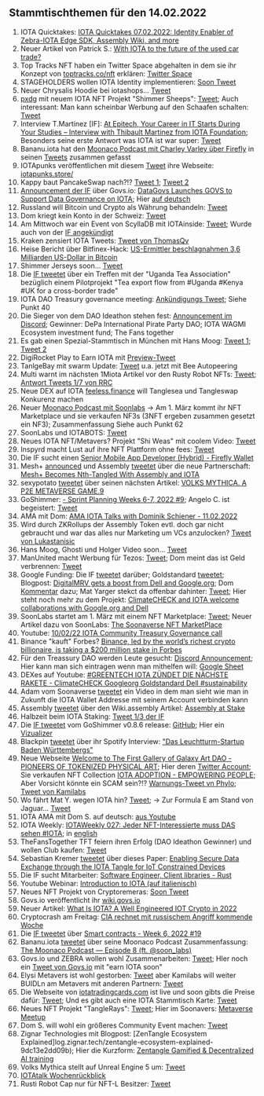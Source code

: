 ## Stammtischthemen für den 14.02.2022

1. IOTA Quicktakes: [IOTA Quicktakes 07.02.2022: Identity Enabler of Zebra-IOTA Edge SDK, Assembly Wiki, and more](https://www.youtube.com/watch?v=mwWZSquacLY)
2. Neuer Artikel von Patrick S.: [With IOTA to the future of the used car trade?](https://medium.com/@pa.schuetze/with-iota-to-the-future-of-the-used-car-trade-8cac1a8427bd)
3. Top Tracks NFT haben ein Twitter Space abgehalten in dem sie ihr Konzept von [toptracks.co/nft](https://www.toptracks.co/nft) erklären: [Twitter Space](https://twitter.com/ToptracksNFT/status/1490724903678586884?s=20&t=I-GX3mQaQarQsNDeEDd8DQ)
4. STAGEHOLDERS wollen IOTA Identity implementieren: [Soon Tweet](https://twitter.com/stageholders/status/1490955439831351296?s=20&t=I-GX3mQaQarQsNDeEDd8DQ)
5. Neuer Chrysalis Hoodie bei iotashops... [Tweet](https://twitter.com/iotashop/status/1491026647365025794?s=20&t=njbXrX-TYgGGnlfJ4p-WnA)
6. [pxdg](https://twitter.com/pxdg3) mit neuem IOTA NFT Projekt "Shimmer Sheeps": [Tweet](https://twitter.com/pxdg3/status/1491012214727536642?s=20&t=njbXrX-TYgGGnlfJ4p-WnA); Auch interessant: Man kann scheinbar Werbung auf den Schaafen schalten: [Tweet](https://twitter.com/pxdg3/status/1491397281417134080?s=20&t=DjzYA1brsz4EJcTeVelCsg)
7. Interview T.Martinez [IF]: [At Epitech, Your Career in IT Starts During Your Studies – Interview with Thibault Martinez from IOTA Foundation](https://www.epitech-it.be/news-events/at-epitech-your-career-in-it-starts-during-your-studies-interview-with-thibault-martinez-from-iota-foundation/); Besonders seine erste Antwort was IOTA ist war super: [Tweet](https://twitter.com/Vrom14286662/status/1491117832083734533?s=20&t=MQ0cJsJbWTSpXA1CIODKTw)
8. Bananu.iota hat den [Moonaco Podcast mit Charley Varley über Firefly](https://open.spotify.com/episode/08xuXSAbUGOUjIohhyTT6P?si=872a69a6c5eb418d&nd=1) in seinen [Tweets](https://twitter.com/CptBananu/status/1491139554346438656?s=20&t=MQ0cJsJbWTSpXA1CIODKTw) zusammen gefasst
9. IOTApunks veröffentlichen mit diesem [Tweet](https://twitter.com/IotaPunks_71/status/1491295528906530817) ihre Webseite: [iotapunks.store/](https://iotapunks.store/)
10. Kappy baut PancakeSwap nach?!? [Tweet 1](https://twitter.com/Rob_Daykin/status/1376121053441822724?s=20&t=MQ0cJsJbWTSpXA1CIODKTw); [Tweet 2](https://twitter.com/Rob_Daykin/status/1376192160480034817?s=20&t=MQ0cJsJbWTSpXA1CIODKTw)
11. [Announcement der IF](https://twitter.com/iota/status/1491091144113111043?s=20&t=MQ0cJsJbWTSpXA1CIODKTw) über Govs.io: [DataGovs Launches GOVS to Support Data Governance on IOTA](https://blog.iota.org/datagovs-launches-govs-to-support-data-governance-on-iota/); Hier [auf deutsch](https://iota-kurs.de/datagovs-fuehrt-govs-zur-unterstuetzung-auf-iota-ein/)
12. Russland will Bitcoin und Crypto als Währung behandeln: [Tweet](https://twitter.com/Blockworks_/status/1491313415557722117?s=20&t=MQ0cJsJbWTSpXA1CIODKTw)
13. Dom kriegt kein Konto in der Schweiz: [Tweet](https://twitter.com/DomSchiener/status/1491346058882199552?s=20&t=YaKTzTzXEUf2gRoq1L_3tQ)
14. Am Mittwoch war ein Event von ScyllaDB mit IOTAinside: [Tweet](https://twitter.com/ScyllaDB/status/1486006145114415111?s=20&t=DjzYA1brsz4EJcTeVelCsg); Wurde auch von der [IF angekündigt](https://twitter.com/iota/status/1491331072470433792?s=20&t=DjzYA1brsz4EJcTeVelCsg)
15. Kraken zensiert IOTA Tweets: [Tweet von ThomasQv](https://twitter.com/ThomasQvOG/status/1491214826441678850?s=20&t=YaKTzTzXEUf2gRoq1L_3tQ)
16. Heise Bericht über Bitfinex-Hack: [US-Ermittler beschlagnahmen 3,6 Milliarden US-Dollar in Bitcoin](https://www.heise.de/news/Milliarden-Fund-sechs-Jahre-nach-Bitfinex-Hack-6359890.html)
17. Shimmer Jerseys soon... [Tweet](https://twitter.com/DomSchiener/status/1491398587246575618?s=20&t=Rj27eJeMu6wmbIIHg9ut0w)
18. Die [IF tweetet](https://twitter.com/iota/status/1491381706573688846?s=20&t=DjzYA1brsz4EJcTeVelCsg) über ein Treffen mit der "Uganda Tea Association" bezüglich einem Pilotprojekt "Tea export flow from #Uganda #Kenya #UK for a cross-border trade"
19. IOTA DAO Treasury governance meeting: [Ankündigungs Tweet](https://twitter.com/PhyloIota/status/1491412641591750657?s=20&t=PFcRC3OD1IoeezcAHKLcqA); Siehe Punkt 40
20. Die Sieger von dem DAO Ideathon stehen fest: [Announcement im Discord](https://discordapp.com/channels/397872799483428865/903220971828289546/940985865142952017); Gewinner: DePa International Pirate Party DAO; IOTA WAGMI Ecosystem investment fund; The Fans together
21. Es gab einen Spezial-Stammtisch in München mit Hans Moog: [Tweet 1](https://twitter.com/Vrom14286662/status/1491521489044226048?s=20&t=PFcRC3OD1IoeezcAHKLcqA); [Tweet 2](https://twitter.com/Vrom14286662/status/1491520240253087755?s=20)
22. DigiRocket Play to Earn IOTA mit [Preview-Tweet](https://twitter.com/DigiMine_/status/1491471451643330564?s=20)
23. TanlgeBay mit swarm Update: [Tweet](https://twitter.com/tanglebay/status/1491529032256606208?s=20&t=PFcRC3OD1IoeezcAHKLcqA) u.a. jetzt mit Bee Autopeering
24. Multi warnt im nächsten 1Miota Artikel vor den Rusty Robot NFTs: [Tweet](https://twitter.com/multifolio/status/1491462312955416579?s=20); [Antwort Tweets 1/7 von RRC](https://twitter.com/RustyRobotCC/status/1491518410290835456?s=20)
25. Neue DEX auf IOTA [feeless.finance](https://feeless.finance/) will Tanglesea und Tangleswap Konkurenz machen
26. Neuer [Moonaco Podcast mit Soonlabs](https://open.spotify.com/episode/2b00SUxSWvCBWwfrwZvdMM?si=F5VQmMO_RtGZeNlGaqP4yQ&nd=1) -> Am 1. März kommt ihr NFT Marketplace und sie verkaufen NF3s (3NFT ergeben zusammen gesetzt ein NF3); Zusammenfassung Siehe auch Punkt 62
27. SoonLabs und IOTABOTS: [Tweet](https://twitter.com/iotabots/status/1491702228121374721?s=20&t=A7IxA1633M_r5GwxC03tuw)
28. Neues IOTA NFT/Metavers? Projekt "Shi Weas" mit coolem Video: [Tweet](https://twitter.com/Rawkala/status/1491706861447430146?s=20&t=A7IxA1633M_r5GwxC03tuw)
29. Inspyrd macht Lust auf ihre NFT Plattform ohne fees: [Tweet](https://twitter.com/inspyrdNFT/status/1491712175165124611?s=20&t=A7IxA1633M_r5GwxC03tuw)
30. Die IF sucht einen [Senior Mobile App Developer (Hybrid) - Firefly Wallet](https://iota.bamboohr.com/jobs/view.php?id=151)
31. Mesh+ [announced](https://twitter.com/iotaMESH/status/1491776215417450496?s=20&t=A7IxA1633M_r5GwxC03tuw) und Assembly [tweetet](https://twitter.com/assembly_net/status/1491774051400007681?s=20&t=A7IxA1633M_r5GwxC03tuw) über die neue Partnerschaft: [Mesh+ Becomes Nth-Tangled With Assembly and IOTA](https://blog.assembly.sc/mesh-becomes-nth-tangled-with-assembly-and-iota/)
32. sexypotato [tweetet](https://twitter.com/sexypotato_P/status/1491744995002535939?s=20&t=A7IxA1633M_r5GwxC03tuw) über seinen nächsten Artikel: [VOLKS MYTHICA. A P2E METAVERSE GAME.9](https://medium.com/@sexypotato/volks-mythica-a-p2e-metaverse-game-f871d1a65f3e)
33. GoShimmer: [- Sprint Planning Weeks 6-7, 2022 #9](https://github.com/iotaledger/research-updates/discussions/9); Angelo C. ist begeistert: [Tweet](https://twitter.com/AngeloCapossele/status/1491792912769683458?s=20&t=A7IxA1633M_r5GwxC03tuw)
34. AMA mit Dom: [AMA IOTA Talks with Dominik Schiener - 11.02.2022](https://www.youtube.com/watch?v=yeXgNucNstI)
35. Wird durch ZKRollups der Assembly Token evtl. doch gar nicht gebraucht und war das alles nur Marketing um VCs anzulocken? [Tweet von Lukastanisic](https://twitter.com/lukastanisic99/status/1491669116385738758?s=20&t=U7yWkjwljH9zkbNB83O_Aw)
36. Hans Moog, Ghosti und Holger Video soon... [Tweet](https://twitter.com/rohmeo_de/status/1491799498737086468?s=20&t=U7yWkjwljH9zkbNB83O_Aw)
37. ManUnited macht Werbung für Tezos: [Tweet](https://twitter.com/ManUtd/status/1491743877690281987?s=20&t=U7yWkjwljH9zkbNB83O_Aw); Dom meint das ist Geld verbrennen: [Tweet](https://twitter.com/DomSchiener/status/1491798874838630415?s=20&t=U7yWkjwljH9zkbNB83O_Aw)
38. Google Funding: Die IF [tweetet](https://twitter.com/iota/status/1491832919119306757?s=20&t=jXgrBW12ewo7za4rmN-RRw) darüber; Goldstandard [tweetet](https://twitter.com/goldstandard/status/1491770892703121412?s=20); Blogpost: [DigitalMRV gets a boost from Dell and Google.org](https://blog.iota.org/iota-and-climatecheck-welcome-google-org-funding-with-gold-standard-dell-collaborates-with-digitalmrv-to-integrate-data-confidence-fabric/); Dom [Kommentar](https://twitter.com/DomSchiener/status/1491834436534644739?s=20) dazu; Mat Yarger stekct da offenbar dahinter: [Tweet](https://twitter.com/DomSchiener/status/1491834436534644739?s=20&t=gkMXs1ODkpOlpUgqQTvcyA); Hier steht noch mehr zu dem Projekt: [ClimateCHECK and IOTA welcome collaborations with Google.org and Dell](https://www.linkedin.com/pulse/climatecheck-iota-welcome-collaborations-googleorg-dell-/?trackingId=%2B4DvlFQ5R2%2BH8jN5lPyATA%3D%3D)
39. SoonLabs startet am 1. März mit einem NFT Marketplace: [Tweet](https://twitter.com/soon_labs/status/1491820956691537949?s=20); Neuer Artikel dazu von SoonLabs: [The Soonaverse NFT MarketPlace](https://soonlabs.medium.com/the-soonaverse-nft-marketplace-971f6b3e00d1)
40. Youtube: [10/02/22 IOTA Community Treasury Governance call](https://www.youtube.com/watch?v=ud85ClxJk9E)
41. Binance "kauft" Forbes? [Binance, led by the world’s richest crypto billionaire, is taking a $200 million stake in Forbes](https://www.cnbc.com/2022/02/10/forbes-spac-binance-led-by-the-worlds-richest-crypto-billionaire-is-taking-a-200-million-stake-in-forbes-.html)
42. Für den Treassury DAO werden Leute gesucht: [Discord Announcement](https://discord.com/channels/397872799483428865/397872799483428867/941590698757586994); Hier kann man sich eintragen wenn man mithelfen will: [Google Sheet](https://docs.google.com/spreadsheets/d/1FhJGCR-APsDBtheX9KSQp5SfMOFVTCshTR0LP7tRuFQ/edit#gid=1502463963)
43. DEXes auf Youtube: [#GREENTECH IOTA ZÜNDET DIE NÄCHSTE RAKETE - ClimateCHECK Googleorg Goldstandard Dell #sustainability](https://www.youtube.com/watch?v=4YoYJiEp5nw)
44. Adam vom Soonaverse [tweetet](https://twitter.com/adam_unchained/status/1492069317365489664?s=20&t=qZpPPUvbjbWc2qfiQBrqOA) ein Video in dem man sieht wie man in Zukunft die IOTA Wallet Addresse mit seinem Account verbinden kann
45. Assembly [tweetet](https://twitter.com/assembly_net/status/1492106497874141185?s=20&t=viJoYU7KdiLH-WpNzFDKKA) über den Wiki.assembly Artikel: [Assembly at Stake](https://wiki.assembly.sc/learn/assembly_at_stake/)
46. Halbzeit beim IOTA Staking: [Tweet 1/3 der IF](https://twitter.com/iota/status/1492133859550539781?s=20&t=4rREiBwARTm3W2j97sZq3A)
47. Die [IF tweetet](https://twitter.com/iota/status/1492166669762023430?s=20&t=39StabXJvQ02iKOXrsvP0A) vom GoShimmer v0.8.6 release: [GitHub](https://github.com/iotaledger/goshimmer/blob/6305d0d5d6c08e4f9cbb6d2301136d783da1acb5/CHANGELOG.md); Hier ein [Vizualizer](http://public-node-01.devnet.shimmer.iota.cafe:8061/visualizer)
48. Blackpin [tweetet](https://twitter.com/BLACKPIN_GmbH/status/1486711542779244566?s=20&t=mDBLpCBTHqI99qZ-NXkywg) über ihr Spotify Interview: ["Das Leuchtturm-Startup Baden Württembergs"](https://open.spotify.com/episode/0x1hajuCtNzGIYUDbH18vG?si=rGD2-KrgTOGuaK2OrhBJEw&nd=1)
49. Neue Webseite [Welcome to The First Gallery of Galaxy Art DAO - PIONEERS OF TOKENIZED PHYSICAL ART](https://universegallery.io/); Hier deren [Twitter Account](https://twitter.com/UniverseGallery); Sie verkaufen NFT Collection [IOTA ADOPTION - EMPOWERING PEOPLE](https://medium.com/@universegallerynft/iota-adoption-empowering-people-bb88daf17a24); Aber Vorsicht könnte ein SCAM sein?!? [Warnungs-Tweet vn Phylo](https://twitter.com/PhyloIota/status/1492749338199887874?s=20&t=5bhXEC2RITgYZVbmvvkRgg); [Tweet von Kamilabs](https://twitter.com/kamilabsstudio/status/1492842547588251651?s=20&t=5bhXEC2RITgYZVbmvvkRgg)
50. Wo fährt Mat Y. wegen IOTA hin? [Tweet](https://twitter.com/Mat_Yarger/status/1492174498149380099?s=20&t=o1nkS7hQTI8A36VyVMe31Q); -> Zur Formula E am Stand von Jaguar... [Tweet](https://twitter.com/Mat_Yarger/status/1492695217811697672?s=20&t=mxJ3xRLRHjDcCRYpB-9NzA)
51. IOTA AMA mit Dom S. auf deutsch: [aus Youtube](https://www.youtube.com/watch?v=bqcCTPFDIjI)
52. IOTA Weekly: [IOTAWeekly 027: Jeder NFT-Interessierte muss DAS sehen #IOTA](https://www.youtube.com/watch?v=LWz_EaGV1w4); in [english](https://www.youtube.com/watch?v=KWd2HRMGA6M)
53. TheFansTogether TFT feiern ihren Erfolg (DAO Ideathon Gewinner) und wollen Club kaufen: [Tweet](https://twitter.com/TheFansTogether/status/1492182559459090435?s=20&t=DkzPPkB2uYRrjbvOccTbNA)
54. Sebastian Kremer [tweetet](https://twitter.com/SebaKremer/status/1492162874596339721?s=20&t=DkzPPkB2uYRrjbvOccTbNA) über dieses Paper: [Enabling Secure Data Exchange through the IOTA Tangle for IoT Constrained Devices](https://t.co/PgJ2KVUuH4)
55. Die IF sucht Mitarbeiter: [Software Engineer, Client libraries - Rust](https://iota.bamboohr.com/jobs/view.php?id=166)
56. Youtube Webinar: [Introduction to IOTA (auf italienisch)](https://www.youtube.com/watch?app=desktop&v=5qAUPIRzJO8&t=8s)
57. Neues NFT Projekt von Cryptoremeras: [Soon Tweet](https://twitter.com/Cryptoremeras/status/1492211746874007558?s=20&t=o1nkS7hQTI8A36VyVMe31Q)
58. Govs.io veröffentlicht ihr [wiki.govs.io](https://wiki.govs.io/connectors/iota)
59. Neuer Artikel: [What Is IOTA? A Well Engineered IOT Crypto in 2022](https://www.hodlcryptonite.com/what-is-iota/)
60. Cryptocrash am Freitag: [CIA rechnet mit russischem Angriff kommende Woche](https://www.spiegel.de/politik/deutschland/krise-in-osteuropa-cia-rechnet-mit-russischem-angriff-kommende-woche-a-2e10a45f-b6eb-4b1a-b692-2edc64c04adf?d=1644608986&sara_ecid=app_upd_903PVrz5TZlGJuLWLqJDVijRko558t&sara_ecid=soci_upd_KsBF0AFjflf0DZCxpPYDCQgO1dEMph)
61. Die [IF tweetet](https://twitter.com/iota/status/1492468606109630466?s=20) über [Smart contracts - Week 6, 2022 #19](https://github.com/iotaledger/engineering-updates/discussions/19)
62. Bananu.iota [tweetet](https://twitter.com/CptBananu/status/1492461629505781762?s=20) über seine Moonaco Podcast Zusammenfassung: [The Moonaco Podcast — Episode 8 (ft. @soon_labs)](https://medium.com/@CptBananu/the-moonaco-podcast-episode-8-ft-soon-labs-cc3f1f9b36c)
63. Govs.io und ZEBRA wollen wohl Zusammenarbeiten: [Tweet](https://twitter.com/govs_io/status/1492510377602650117?s=20); HIer noch ein [Tweet von Govs.io](https://twitter.com/govs_io/status/1492680215260282886?s=20&t=mxJ3xRLRHjDcCRYpB-9NzA) mit "earn IOTA soon"
64. Elysi Metavers ist wohl gestorben: [Tweet](https://twitter.com/ElysiMetaverse/status/1492538582250266624?s=20&t=mxJ3xRLRHjDcCRYpB-9NzA) aber Kamilabs will weiter BUIDLn am Metavers mit anderen Partnern: [Tweet](https://twitter.com/kamilabsstudio/status/1492539054453362689?s=20&t=mxJ3xRLRHjDcCRYpB-9NzA)
65. Die Webseite von [iotatradingcards.com](https://www.iotatradingcards.com/) ist live und soon gibts die Preise dafür: [Tweet](https://twitter.com/FranklMarkus/status/1492593032784400389?s=20&t=mxJ3xRLRHjDcCRYpB-9NzA); Und es gibt auch eine IOTA Stammtisch Karte: [Tweet](https://twitter.com/FranklMarkus/status/1492609301457813507?s=20&t=twpMuMQ9waTDEPLOgGQYTw)
66. Neues NFT Projekt "TangleRays": [Tweet](https://twitter.com/Yap_Chief/status/1492594924377849869?s=20&t=mxJ3xRLRHjDcCRYpB-9NzA); Hier im Soonavers: [Metaverse Meetup](https://soonaverse.com/space/0x5b4c25cd36fdef50d29e044bf937be91ea8c3bbc/overview)
67. Dom S. will wohl ein größeres Community Event machen: [Tweet](https://twitter.com/DomSchiener/status/1492612956420546565?s=20&t=mxJ3xRLRHjDcCRYpB-9NzA)
68. Zignar Technologies mit Blogpost: [ZenTangle Ecosystem Explained]log.zignar.tech/zentangle-ecosystem-explained-9dc13e2dd09b); Hier die Kurzform: [Zentangle Gamified & Decentralized AI training](https://docs.google.com/document/d/1Eq7IewzVB815zwp3ci0J2HcE5ugVO1QIxOF5oOcrQTk/mobilebasic)
69. Volks Mythica stellt auf Unreal Engine 5 um: [Tweet](https://twitter.com/volksmythica/status/1492798766134476802?s=20&t=twpMuMQ9waTDEPLOgGQYTw)
70. [IOTAtalk Wochenrückblick](https://www.iota-talk.com/index.php?article/158-wochenr%C3%BCckblick-vom-6-bis-12-februar-2022/)
71. Rusti Robot Cap nur für NFT-L Besitzer: [Tweet](https://twitter.com/RustyRobotCC/status/1492831278323884034?s=20)
